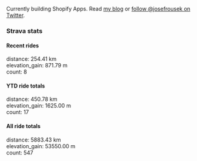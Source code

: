 Currently building Shopify Apps. Read [my blog](https://blog.rousek.name/) or [follow @josefrousek on Twitter](https://twitter.com/josefrousek).

### Strava stats

<!-- strava_stats starts -->
#### Recent rides

distance: 254.41 km  
elevation_gain: 871.79 m  
count: 8


#### YTD ride totals

distance: 450.78 km  
elevation_gain: 1625.00 m  
count: 17


#### All ride totals

distance: 5883.43 km  
elevation_gain: 53550.00 m  
count: 547


<!-- strava_stats ends -->